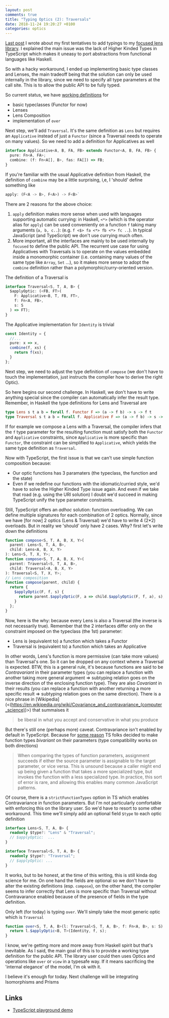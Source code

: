 ```yaml
---
layout: post
comments: true
title: "Typing Optics (2): Traversals"
date: 2018-11-24 19:20:27 +0100
categories: optics
---
```


[Last post](/2018-11-23-typing-optics) I wrote about my first tentatives to add typings to my [focused lens library](https://github.com/yelouafi/focused). I explained the main issue was the lack of Higher Kinded Types in TypeScript which makes it uneasy to port abstractions from functional languages like Haskell.

So with a hacky workaround, I ended up implementing basic type classes and Lenses, the main tradeoff being that the solution can only be used internally in the library, since we need to specify all type parameters at the call site. This is to allow the public API to be fully typed.

So current status, we have [working definitions](<https://www.typescriptlang.org/play/index.html#src=%2F%2F%20convenient%20shortcut%20for%20functions%20taking%201%20param%0D%0Atype%20Fn%3CA%2C%20B%3E%20%3D%20(x%3A%20A)%20%3D%3E%20B%3B%0D%0A%0D%0Ainterface%20Functor%3CA%2C%20B%2C%20FA%2C%20FB%3E%20%7B%0D%0A%20%20map(f%3A%20Fn%3CA%2C%20B%3E%2C%20x%3A%20FA)%3A%20FB%3B%0D%0A%7D%0D%0A%0D%0A%2F%2F%20I'm%20switching%20to%20an%20interface%20definition%20for%20better%20DX%0D%0Ainterface%20Lens%3CS%2C%20T%2C%20A%2C%20B%3E%20%7B%0D%0A%20%20%24applyOptic%3A%20(%3CFB%2C%20FT%3E(F%3A%20Functor%3CB%2C%20T%2C%20FB%2C%20FT%3E%2C%20f%3A%20Fn%3CA%2C%20FB%3E%2C%20s%3A%20S)%20%3D%3E%20FT)%3B%0D%0A%7D%0D%0A%0D%0A%2F%2F%20Monomorphic%20version%0D%0Atype%20SimpleLens%3CS%2C%20A%3E%20%3D%20Lens%3CS%2C%20S%2C%20A%2C%20A%3E%3B%0D%0A%0D%0A%2F%2F%20This%20should%20work%20polymorhically%20for%20any%20Functor%0D%0Aconst%20Identity%20%3D%20%7B%0D%0A%20%20map(f%2C%20x)%20%7B%0D%0A%20%20%20%20return%20f(x)%3B%0D%0A%20%20%7D%0D%0A%7D%3B%0D%0A%0D%0A%2F%2F%20Lens%20composition%0D%0Afunction%20compose%3CS%2C%20T%2C%20A%2C%20B%2C%20X%2C%20Y%3E(%0D%0A%20%20parent%3A%20Lens%3CS%2C%20T%2C%20A%2C%20B%3E%2C%0D%0A%20%20child%3A%20Lens%3CA%2C%20B%2C%20X%2C%20Y%3E%0D%0A)%3A%20Lens%3CS%2C%20T%2C%20X%2C%20Y%3E%20%7B%0D%0A%20%20return%20%7B%0D%0A%20%20%20%20%24applyOptic(F%2C%20f%2C%20s)%20%7B%0D%0A%20%20%20%20%20%20return%20parent.%24applyOptic(%0D%0A%20%20%20%20%20%20%20%20F%20as%20any%2C%0D%0A%20%20%20%20%20%20%20%20a%20%3D%3E%20child.%24applyOptic(F%20as%20any%2C%20f%2C%20a)%2C%0D%0A%20%20%20%20%20%20%20%20s%0D%0A%20%20%20%20%20%20)%3B%0D%0A%20%20%20%20%7D%0D%0A%20%20%7D%3B%0D%0A%7D%0D%0A%0D%0Afunction%20lens%3CS%2C%20T%2C%20A%2C%20B%3E(%0D%0A%20%20getter%3A%20Fn%3CS%2C%20A%3E%2C%0D%0A%20%20setter%3A%20(b%3A%20B%2C%20s%3A%20S)%20%3D%3E%20T%0D%0A)%3A%20Lens%3CS%2C%20T%2C%20A%2C%20B%3E%20%7B%0D%0A%20%20return%20%7B%0D%0A%20%20%20%20%24applyOptic%3CFB%2C%20FT%3E(F%3A%20Functor%3CB%2C%20T%2C%20FB%2C%20FT%3E%2C%20f%3A%20Fn%3CA%2C%20FB%3E%2C%20s%3A%20S)%3A%20FT%20%7B%0D%0A%20%20%20%20%20%20const%20a%20%3D%20getter(s)%3B%0D%0A%20%20%20%20%20%20const%20fb%20%3D%20f(a)%3B%0D%0A%20%20%20%20%20%20return%20F.map(b%20%3D%3E%20%7B%0D%0A%20%20%20%20%20%20%20%20return%20setter(b%2C%20s)%3B%0D%0A%20%20%20%20%20%20%7D%2C%20fb)%3B%0D%0A%20%20%20%20%7D%0D%0A%20%20%7D%3B%0D%0A%7D%0D%0A%0D%0Afunction%20over%3CS%2C%20T%2C%20A%2C%20B%3E(l%3A%20Lens%3CS%2C%20T%2C%20A%2C%20B%3E%2C%20f%3A%20Fn%3CA%2C%20B%3E%2C%20s%3A%20S)%3A%20T%20%7B%0D%0A%20%20return%20l.%24applyOptic(Identity%20as%20Functor%3CB%2C%20T%2C%20B%2C%20T%3E%2C%20f%2C%20s)%3B%0D%0A%7D%0D%0A%0D%0Afunction%20prop%3CS%3E()%20%7B%0D%0A%20%20return%20%3CK%20extends%20keyof%20S%3E(k%3A%20K)%3A%20SimpleLens%3CS%2C%20S%5BK%5D%3E%20%3D%3E%20%7B%0D%0A%20%20%20%20return%20lens(s%20%3D%3E%20s%5Bk%5D%2C%20(a%2C%20s)%20%3D%3E%20Object.assign(%7B%7D%2C%20s%2C%20%7B%20%5Bk%5D%3A%20a%20%7D))%3B%0D%0A%20%20%7D%3B%0D%0A%7D%0D%0A%0D%0Atype%20Address%20%3D%20%7B%0D%0A%20%20street%3A%20string%3B%0D%0A%20%20num%3A%20number%3B%0D%0A%7D%3B%0D%0A%0D%0Atype%20Person%20%3D%20%7B%0D%0A%20%20name%3A%20string%3B%0D%0A%20%20address%3A%20Address%3B%0D%0A%20%20addresses%3A%20Address%5B%5D%3B%0D%0A%7D%3B%0D%0A%0D%0Aconst%20address%20%3D%20prop%3CPerson%3E()(%22address%22)%3B%0D%0Aconst%20addresses%20%3D%20prop%3CPerson%3E()(%22addresses%22)%3B%0D%0Aconst%20num%20%3D%20prop%3CAddress%3E()(%22num%22)%3B%0D%0A%0D%0Aconst%20l%20%3D%20compose(%0D%0A%20%20address%2C%0D%0A%20%20num%0D%0A)%3B%0D%0A>) for

- basic typeclasses (Functor for now)
- Lenses
- Lens Composition
- implementation of `over`

Next step, we'll add `Traversal`. It's the same definition as `Lens` but requires an `Applicative` instead of just a `Functor` (since a Traversal needs to operate on many values). So we need to add a definition for Applicatives as well

```ts
interface Applicative<A, B, FA, FB> extends Functor<A, B, FA, FB> {
  pure: Fn<A, FA>;
  combine: (f: Fn<A[], B>, fas: FA[]) => FB;
}
```

If you're familiar with the usual Applicative definition from Haskell, the definition of `combine` may be a little surprising, i,e, I 'should' define something like

```ts
apply: (F<A -> B>, F<A>) -> F<B>`
```

There are 2 reasons for the above choice:

1. `apply` definition makes more sense when used with languages supporting automatic currying: in Haskell, `<*>` (which is the operator alias for `apply`) can be used conveniently on a function `f` taking many arguments (`a, b, c..`): (e.g. `f <$> fa <*> fb <*> fc ..`). In typical JavaScript (and TypeScript) we don't use currying much often.
2. More important, all the interfaces are mainly to be used internally by `focused` to define the public API. The recurrent use case for using Applicatives with Traversals is to operate on the values embedded inside a monomorphic container (i.e. containing many values of the same type like `Array`, `Set` ...), so it makes more sense to adopt the `combine` definition rather than a polymorphic/curry-oriented version.

The definition of a Traversal is

```ts
interface Traversal<S, T, A, B> {
  $applyOptic: (<FB, FT>(
    F: Applicative<B, T, FB, FT>,
    f: Fn<A, FB>,
    s: S
  ) => FT);
}
```

The Applicative implementation for `Identity` is trivial

```ts
const Identity = {
  //...
  pure: x => x,
  combine(f, xs) {
    return f(xs);
  }
};
```

Next step, we need to adjust the type definition of `compose` (we don't have to touch the implementation, just instructs the compiler how to derive the right Optic).

So here begins our second challenge. In Haskell, we don't have to write anything special since the compiler can automatically infer the result type. Remember, in Haskell the type definitions for Lens and Traversal are

```hs
type Lens s t a b = forall f. Functor F => (a -> f b) -> s -> f t
type Traversal s t a b = forall f. Applicative F => (a -> f b) -> s -> f t
```

If for example we compose a Lens with a Traversal, the compiler infers that the `f` type parameter for the resulting function must satisfy both the `Functor` and `Applicative` constraints, since `Applicative` is more specific than `Functor`, the constraint can be simplified to `Applicative`, which yields the same type definition as `Traversal`.

Now with TypeScript, the first issue is that we can't use simple function composition because:

- Our optic functions has 3 paramaters (the typeclass, the function and the state)
- Even if we redefine our functions with the idiomatic/curried style, we'd have to solve the Higher Kinded Type issue again. And even if we take that road (e.g. using the URI solution) I doubt we'd succeed in making TypeScript unify the type parameter constraints.

Still, TypeScript offers an _adhoc_ solution: function overloading. We can define multiple signatures for each combination of 2 optics. Normally, since we have [for now] 2 optics (Lens & Traversal) we'd have to write 4 (2\*2) overloads. But in reality we 'should' only have 2 cases. Why? first let's write down the definitions

```ts
function compose<S, T, A, B, X, Y>(
  parent: Lens<S, T, A, B>,
  child: Lens<A, B, X, Y>
): Lens<S, T, X, Y>;
function compose<S, T, A, B, X, Y>(
  parent: Traversal<S, T, A, B>,
  child: Traversal<A, B, X, Y>
): Traversal<S, T, X, Y>;
// Lens composition
function compose(parent, child) {
  return {
    $applyOptic(F, f, s) {
      return parent.$applyOptic(F, a => child.$applyOptic(F, f, a), s);
    }
  };
}
```

Now, here is the why: because every Lens is also a Traversal (the inverse is not necessarily true). Remember that the 2 interfaces differ only on the constraint imposed on the typeclass (the 1st) parameter:

- Lens is (equivalent to) a function which takes a Functor
- Traversal is (equivalent to) a function which takes an Applicative

In other words, Lens's function is more permissive (can take more values) than Traversal's one. So it can be dropped on any context where a Traversal is expected. BTW, this is a general rule, it's because functions are said to be _Contravariant_ in their parameter types (you can replace a function with another taking more general argument => subtyping relation goes on the inverse direction of the enclosing function type). They are also _Covariant_ in their results (you can replace a function with another returning a more specific result => subtyping relation goes on the same direction). There is a nice phrase in [Wikipedia](<(<https://en.wikipedia.org/wiki/Covariance_and_contravariance_(computer_science)>)>) that summaises it

> be liberal in what you accept and conservative in what you produce

But there's still one (perhaps more) caveat. Contravariance isn't enabled by default in TypeScript. Because for [some reason](https://www.typescriptlang.org/docs/handbook/type-compatibility.html) TS folks decided to make function types _bivariant_ on their parameters (type compatibility works on both directions)

> When comparing the types of function parameters, assignment succeeds if either the source parameter is assignable to the target parameter, or vice versa. This is unsound because a caller might end up being given a function that takes a more specialized type, but invokes the function with a less specialized type. In practice, this sort of error is rare, and allowing this enables many common JavaScript patterns.

Of course, there is a `strictFunctionTypes` option in TS which enables Contravariance in function parameters. But I'm not particularly comfortable with enforcing this on the library user. So we'd have to resort to some other workaround. This time we'll simply add an optional field `$type` to each optic definition

```ts
interface Lens<S, T, A, B> {
  readonly $type?: "Lens" & "Traversal";
  // $applyOptic:  ...
}

interface Traversal<S, T, A, B> {
  readonly $type?: "Traversal";
  // $applyOptic: ...
}
```

It works, but to be honest, at the time of this writing, this is still kinda dog science for me. On one hand the fields are optional so we don't have to alter the existing definitions (esp. `compose`), on the other hand, the compiler seems to infer correctly that Lens is more specific than Traversal without Contravarance enabled because of the presence of fields in the type definition.

Only left (for today) is typing `over`. We'll simply take the most generic optic which is `Traversal`

```ts
function over<S, T, A, B>(l: Traversal<S, T, A, B>, f: Fn<A, B>, s: S): T {
  return l.$applyOptic<B, T>(Identity, f, s);
}
```

I know, we're getting more and more away from Haskell spirit but that's inevitable. As I said, the main goal of this is to provide a working type definition for the public API. The library user could then uses Optics and operations like `over` or `view` in a typesafe way. If it means sacrificing the 'internal elegance' of the model, I'm ok with it.

I believe it's enough for today. Next challenge will be integrating Isomorphisms and Prisms

## Links

- [TypeScript playground demo](<https://www.typescriptlang.org/play/index.html#src=%2F%2F%20convenient%20shortcut%20for%20functions%20taking%201%20param%0D%0Atype%20Fn%3CA%2C%20B%3E%20%3D%20(x%3A%20A)%20%3D%3E%20B%3B%0D%0A%0D%0Ainterface%20Functor%3CA%2C%20B%2C%20FA%2C%20FB%3E%20%7B%0D%0A%20%20map(f%3A%20Fn%3CA%2C%20B%3E%2C%20x%3A%20FA)%3A%20FB%3B%0D%0A%7D%0D%0A%0D%0Ainterface%20Applicative%3CA%2C%20B%2C%20FA%2C%20FB%3E%20extends%20Functor%3CA%2C%20B%2C%20FA%2C%20FB%3E%20%7B%0D%0A%20%20pure%3A%20Fn%3CA%2C%20FA%3E%3B%0D%0A%20%20combine%3A%20(f%3A%20Fn%3CA%5B%5D%2C%20B%3E%2C%20fas%3A%20FA%5B%5D)%20%3D%3E%20FB%3B%0D%0A%7D%0D%0A%0D%0Ainterface%20Lens%3CS%2C%20T%2C%20A%2C%20B%3E%20%7B%0D%0A%20%20readonly%20%24type%3F%3A%20%22Lens%22%20%26%20%22Traversal%22%3B%0D%0A%20%20%24applyOptic%3A%20(%3CFB%2C%20FT%3E(F%3A%20Functor%3CB%2C%20T%2C%20FB%2C%20FT%3E%2C%20f%3A%20Fn%3CA%2C%20FB%3E%2C%20s%3A%20S)%20%3D%3E%20FT)%3B%0D%0A%7D%0D%0A%0D%0Ainterface%20Traversal%3CS%2C%20T%2C%20A%2C%20B%3E%20%7B%0D%0A%20%20readonly%20%24type%3F%3A%20%22Traversal%22%3B%0D%0A%20%20%24applyOptic%3A%20(%3CFB%2C%20FT%3E(%0D%0A%20%20%20%20F%3A%20Applicative%3CB%2C%20T%2C%20FB%2C%20FT%3E%2C%0D%0A%20%20%20%20f%3A%20Fn%3CA%2C%20FB%3E%2C%0D%0A%20%20%20%20s%3A%20S%0D%0A%20%20)%20%3D%3E%20FT)%3B%0D%0A%7D%0D%0A%0D%0A%2F%2F%20Monomorphic%20version%0D%0Atype%20SimpleLens%3CS%2C%20A%3E%20%3D%20Lens%3CS%2C%20S%2C%20A%2C%20A%3E%3B%0D%0A%0D%0A%2F%2F%20This%20should%20work%20polymorhically%20for%20any%20Functor%0D%0Aconst%20Identity%20%3D%20%7B%0D%0A%20%20map(f%2C%20x)%20%7B%0D%0A%20%20%20%20return%20f(x)%3B%0D%0A%20%20%7D%2C%0D%0A%20%20pure%3A%20x%20%3D%3E%20x%2C%0D%0A%20%20combine(f%2C%20xs)%20%7B%0D%0A%20%20%20%20return%20f(xs)%3B%0D%0A%20%20%7D%0D%0A%7D%3B%0D%0A%0D%0Afunction%20compose%3CS%2C%20T%2C%20A%2C%20B%2C%20X%2C%20Y%3E(%0D%0A%20%20parent%3A%20Lens%3CS%2C%20T%2C%20A%2C%20B%3E%2C%0D%0A%20%20child%3A%20Lens%3CA%2C%20B%2C%20X%2C%20Y%3E%0D%0A)%3A%20Lens%3CS%2C%20T%2C%20X%2C%20Y%3E%3B%0D%0Afunction%20compose%3CS%2C%20T%2C%20A%2C%20B%2C%20X%2C%20Y%3E(%0D%0A%20%20parent%3A%20Traversal%3CS%2C%20T%2C%20A%2C%20B%3E%2C%0D%0A%20%20child%3A%20Traversal%3CA%2C%20B%2C%20X%2C%20Y%3E%0D%0A)%3A%20Traversal%3CS%2C%20T%2C%20X%2C%20Y%3E%3B%0D%0A%2F%2F%20Lens%20composition%0D%0Afunction%20compose(parent%2C%20child)%20%7B%0D%0A%20%20return%20%7B%0D%0A%20%20%20%20%24applyOptic(F%2C%20f%2C%20s)%20%7B%0D%0A%20%20%20%20%20%20return%20parent.%24applyOptic(F%2C%20a%20%3D%3E%20child.%24applyOptic(F%2C%20f%2C%20a)%2C%20s)%3B%0D%0A%20%20%20%20%7D%0D%0A%20%20%7D%20as%20any%3B%0D%0A%7D%0D%0A%0D%0Afunction%20lens%3CS%2C%20T%2C%20A%2C%20B%3E(%0D%0A%20%20getter%3A%20Fn%3CS%2C%20A%3E%2C%0D%0A%20%20setter%3A%20(b%3A%20B%2C%20s%3A%20S)%20%3D%3E%20T%0D%0A)%3A%20Lens%3CS%2C%20T%2C%20A%2C%20B%3E%20%7B%0D%0A%20%20return%20%7B%0D%0A%20%20%20%20%24applyOptic%3CFB%2C%20FT%3E(F%3A%20Functor%3CB%2C%20T%2C%20FB%2C%20FT%3E%2C%20f%3A%20Fn%3CA%2C%20FB%3E%2C%20s%3A%20S)%3A%20FT%20%7B%0D%0A%20%20%20%20%20%20const%20a%20%3D%20getter(s)%3B%0D%0A%20%20%20%20%20%20const%20fb%20%3D%20f(a)%3B%0D%0A%20%20%20%20%20%20return%20F.map(b%20%3D%3E%20%7B%0D%0A%20%20%20%20%20%20%20%20return%20setter(b%2C%20s)%3B%0D%0A%20%20%20%20%20%20%7D%2C%20fb)%3B%0D%0A%20%20%20%20%7D%0D%0A%20%20%7D%3B%0D%0A%7D%0D%0A%0D%0Afunction%20over%3CS%2C%20T%2C%20A%2C%20B%3E(l%3A%20Traversal%3CS%2C%20T%2C%20A%2C%20B%3E%2C%20f%3A%20Fn%3CA%2C%20B%3E%2C%20s%3A%20S)%3A%20T%20%7B%0D%0A%20%20return%20l.%24applyOptic%3CB%2C%20T%3E(Identity%2C%20f%2C%20s)%3B%0D%0A%7D%0D%0A%0D%0Afunction%20prop%3CS%3E()%20%7B%0D%0A%20%20return%20%3CK%20extends%20keyof%20S%3E(k%3A%20K)%3A%20SimpleLens%3CS%2C%20S%5BK%5D%3E%20%3D%3E%20%7B%0D%0A%20%20%20%20return%20lens(s%20%3D%3E%20s%5Bk%5D%2C%20(a%2C%20s)%20%3D%3E%20Object.assign(%7B%7D%2C%20s%2C%20%7B%20%5Bk%5D%3A%20a%20%7D))%3B%0D%0A%20%20%7D%3B%0D%0A%7D%0D%0A%0D%0Afunction%20each%3CS%3E()%3A%20Traversal%3CS%5B%5D%2C%20S%5B%5D%2C%20S%2C%20S%3E%20%7B%0D%0A%20%20return%20%7B%0D%0A%20%20%20%20%24applyOptic(F%2C%20f%2C%20xs)%20%7B%0D%0A%20%20%20%20%20%20return%20F.combine(ys%20%3D%3E%20ys%2C%20xs.map(f))%3B%0D%0A%20%20%20%20%7D%0D%0A%20%20%7D%3B%0D%0A%7D%0D%0A%0D%0Atype%20Address%20%3D%20%7B%0D%0A%20%20street%3A%20string%3B%0D%0A%20%20num%3A%20number%3B%0D%0A%7D%3B%0D%0A%0D%0Atype%20Person%20%3D%20%7B%0D%0A%20%20name%3A%20string%3B%0D%0A%20%20address%3A%20Address%3B%0D%0A%20%20addresses%3A%20Address%5B%5D%3B%0D%0A%7D%3B%0D%0A%0D%0Aconst%20address%20%3D%20prop%3CPerson%3E()(%22address%22)%3B%0D%0Aconst%20addresses%20%3D%20prop%3CPerson%3E()(%22addresses%22)%3B%0D%0Aconst%20num%20%3D%20prop%3CAddress%3E()(%22num%22)%3B%0D%0A%0D%0Aconst%20addressNum%20%3D%20compose(%0D%0A%20%20address%2C%0D%0A%20%20num%0D%0A)%3B%0D%0A%0D%0Aconst%20eachAddress%20%3D%20compose(%0D%0A%20%20addresses%2C%0D%0A%20%20each()%0D%0A)%3B%0D%0A%0D%0Aconst%20v%20%3D%20over(eachAddress%2C%20x%20%3D%3E%20x%2C%20%7B%7D%20as%20Person)%3B%0D%0A%0D%0Aconst%20v1%20%3D%20over(addressNum%2C%20x%20%3D%3E%20x%2C%20%7B%7D%20as%20Person)%3B%0D%0A>)
